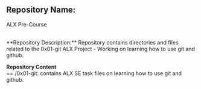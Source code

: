 <h2>Repository Name:</h2> 
<p> ALX Pre-Course </p> <br>
**Repository Description:** Repository contains directories and files related to the 0x01-git ALX Project - Working on learning how to use git and github.

**Repository Content** <br>
== /0x01-git: contains ALX SE task files on learning how to use git and github.
